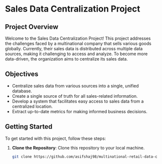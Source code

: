 # Sales Data Centralization Project

## Project Overview

Welcome to the Sales Data Centralization Project! This project addresses the challenges faced by a multinational company that sells various goods globally. Currently, their sales data is distributed across multiple data sources, making it challenging to access and analyze. To become more data-driven, the organization aims to centralize its sales data.

## Objectives

- Centralize sales data from various sources into a single, unified database.
- Create a single source of truth for all sales-related information.
- Develop a system that facilitates easy access to sales data from a centralized location.
- Extract up-to-date metrics for making informed business decisions.

## Getting Started

To get started with this project, follow these steps:

1. **Clone the Repository**: Clone this repository to your local machine.

   ```bash
   git clone https://github.com/asifshaj98/multinational-retail-data-centralisation.git
